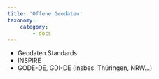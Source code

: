 ```yaml
---
title: 'Offene Geodaten'
taxonomy:
    category:
        - docs
---
```


- Geodaten Standards
- INSPIRE
- GODE-DE, GDI-DE (insbes. Thüringen, NRW...)
